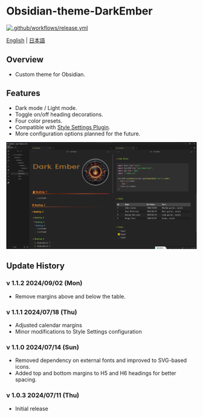 # Obsidian-theme-DarkEmber

[![.github/workflows/release.yml](https://github.com/miz-i/Obsidian-theme-DarkEmber/actions/workflows/release.yml/badge.svg)](https://github.com/miz-i/Obsidian-theme-DarkEmber/actions/workflows/release.yml)

[English](README.md) | [日本語](README.ja.md)

## Overview

- Custom theme for Obsidian.

## Features

- Dark mode / Light mode.
- Toggle on/off heading decorations.
- Four color presets.
- Compatible with [Style Settings Plugin](https://github.com/mgmeyers/obsidian-style-settings).
- More configuration options planned for the future.

![screenshot](images/screenshot-HQ.png)

## Update History

### v 1.1.2 2024/09/02 (Mon)

- Remove margins above and below the table.

### v 1.1.1 2024/07/18 (Thu)

- Adjusted calendar margins
- Minor modifications to Style Settings configuration

### v 1.1.0 2024/07/14 (Sun)

- Removed dependency on external fonts and improved to SVG-based icons.
- Added top and bottom margins to H5 and H6 headings for better spacing.

### v 1.0.3 2024/07/11 (Thu)

- Initial release
